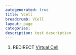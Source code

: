 ```yaml
---
autogenerated: true
title: VCell
breadcrumb: VCell
layout: page
categories: 
description: test description
---
```


1.  REDIRECT [Virtual Cell](Virtual_Cell )
